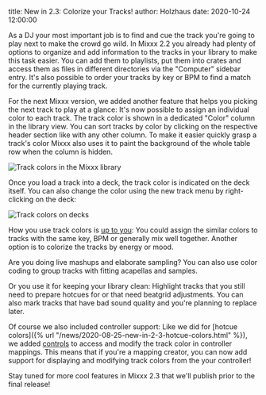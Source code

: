 title: New in 2.3: Colorize your Tracks!
author: Holzhaus
date: 2020-10-24 12:00:00

As a DJ your most important job is to find and cue the track you're going to play next to make the crowd go wild.
In Mixxx 2.2 you already had plenty of options to organize and add information to the tracks in your library to make this task easier.
You can add them to playlists, put them into crates and access them as files in different directories via the "Computer" sidebar entry.
It's also possible to order your tracks by key or BPM to find a match for the currently playing track.

For the next Mixxx version, we added another feature that helps you picking the next track to play at a glance:
It's now possible to assign an individual color to each track.
The track color is shown in a dedicated "Color" column in the library view. You can sort tracks by color by clicking on the respective header section like with any other column.
To make it easier quickly grasp a track's color Mixxx also uses it to paint the background of the whole table row when the column is hidden.

![Track colors in the Mixxx library]({static}/images/news/track-colors.png)

Once you load a track into a deck, the track color is indicated on the deck itself.
You can also change the color using the new track menu by right-clicking on the deck:

![Track colors on decks]({static}/images/news/track-colors-on-deck.png)

How you use track colors is [up to you](https://djtechtools.com/2017/12/18/color-code-tracks-dj-collection/):
You could assign the similar colors to tracks with the same key, BPM or generally mix well together.
Another option is to colorize the tracks by energy or mood.

Are you doing live mashups and elaborate sampling?
You can also use color coding to group tracks with fitting acapellas and samples.

Or you use it for keeping your library clean:
Highlight tracks that you still need to prepare hotcues for or that need beatgrid adjustments.
You can also mark tracks that have bad sound quality and you're planning to replace later.

Of course we also included controller support:
Like we did for [hotcue colors]({% url "/news/2020-08-25-new-in-2-3-hotcue-colors.html" %}), we added [controls](https://github.com/mixxxdj/mixxx/wiki/mixxxcontrols) to access and modify the track color in controller mappings.
This means that if you're a mapping creator, you can now add support for displaying and modifying track colors from the your controller!

Stay tuned for more cool features in Mixxx 2.3 that we'll publish prior to the final release!
